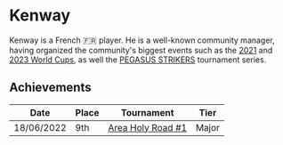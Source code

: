 # Kenway

Kenway is a French :fr: player. He is a well-known community manager, 
having organized the community's biggest events such as the [2021](../../tournaments/worldcup21.md) and [2023 World Cups](../../tournaments/worldcup23.md),
as well the [PEGASUS STRIKERS](../../tournaments/pegasus/pegasusmain.md) tournament series.

## Achievements

|Date|Place|Tournament|Tier|
|-|-|-|-|
| 18/06/2022 | 9th | [Area Holy Road #1](../../tournaments/misc/holyroad1.md) | Major |
